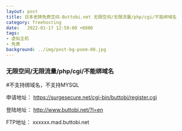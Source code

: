 ```yaml
---
layout: post
title: 日本老牌免费空间-Buttobi.net 无限空间/无限流量/php/cgi/不能绑域名
category: freehosting
date:   2022-01-17 12:50:00 +0800
tags:
- 虚拟主机
- 免费
background: ../img/post-bg-poem-08.jpg
---
```


### 无限空间/无限流量/php/cgi/不能绑域名

#不支持绑域名，不支持MYSQL

申请地址：
https://surgesecure.net/cgi-bin/buttobi/register.cgi

登陆地址：
http://www.buttobi.net/?l=en

FTP地址：
xxxxxx.mad.buttobi.net